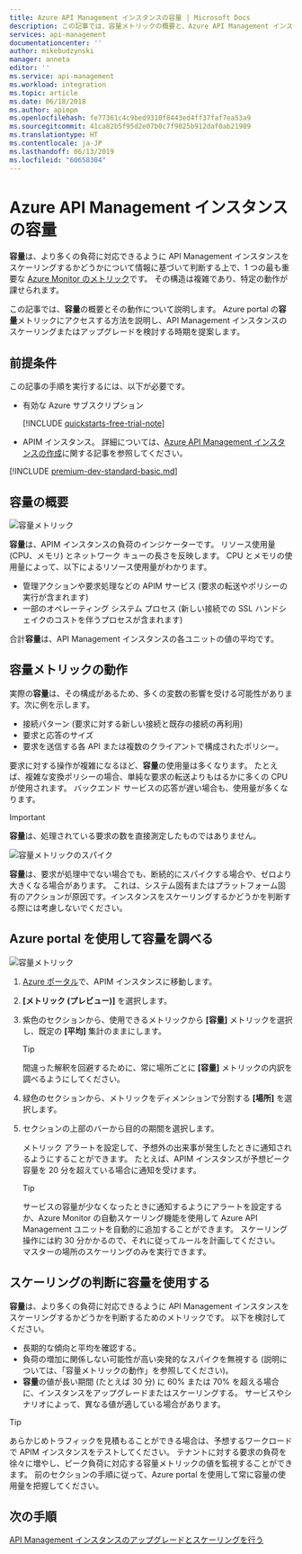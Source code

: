 ```yaml
---
title: Azure API Management インスタンスの容量 | Microsoft Docs
description: この記事では、容量メトリックの概要と、Azure API Management インスタンスをスケーリングするかどうかについて情報に基づいて判断する方法について説明します。
services: api-management
documentationcenter: ''
author: mikebudzynski
manager: anneta
editor: ''
ms.service: api-management
ms.workload: integration
ms.topic: article
ms.date: 06/18/2018
ms.author: apimpm
ms.openlocfilehash: fe77361c4c9bed9310f8443ed4ff37faf7ea53a9
ms.sourcegitcommit: 41ca82b5f95d2e07b0c7f9025b912daf0ab21909
ms.translationtype: HT
ms.contentlocale: ja-JP
ms.lasthandoff: 06/13/2019
ms.locfileid: "60658304"
---
```

# <a name="capacity-of-an-azure-api-management-instance"></a>Azure API Management インスタンスの容量

**容量**は、より多くの負荷に対応できるように API Management インスタンスをスケーリングするかどうかについて情報に基づいて判断する上で、1 つの最も重要な [Azure Monitor のメトリック](api-management-howto-use-azure-monitor.md#view-metrics-of-your-apis)です。 その構造は複雑であり、特定の動作が課せられます。

この記事では、**容量**の概要とその動作について説明します。 Azure portal の**容量**メトリックにアクセスする方法を説明し、API Management インスタンスのスケーリングまたはアップグレードを検討する時期を提案します。

## <a name="prerequisites"></a>前提条件

この記事の手順を実行するには、以下が必要です。

+ 有効な Azure サブスクリプション

    [!INCLUDE [quickstarts-free-trial-note](../../includes/quickstarts-free-trial-note.md)]

+ APIM インスタンス。 詳細については、[Azure API Management インスタンスの作成](get-started-create-service-instance.md)に関する記事を参照してください。

[!INCLUDE [premium-dev-standard-basic.md](../../includes/api-management-availability-premium-dev-standard-basic.md)]

## <a name="what-is-capacity"></a>容量の概要

![容量メトリック](./media/api-management-capacity/capacity-ingredients.png)

**容量**は、APIM インスタンスの負荷のインジケーターです。 リソース使用量 (CPU、メモリ) とネットワーク キューの長さを反映します。 CPU とメモリの使用量によって、以下によるリソース使用量がわかります。

+ 管理アクションや要求処理などの APIM サービス (要求の転送やポリシーの実行が含まれます)
+ 一部のオペレーティング システム プロセス (新しい接続での SSL ハンドシェイクのコストを伴うプロセスが含まれます)

合計**容量**は、API Management インスタンスの各ユニットの値の平均です。

## <a name="capacity-metric-behavior"></a>容量メトリックの動作

実際の**容量**は、その構成があるため、多くの変数の影響を受ける可能性があります。次に例を示します。

+ 接続パターン (要求に対する新しい接続と既存の接続の再利用)
+ 要求と応答のサイズ
+ 要求を送信する各 API または複数のクライアントで構成されたポリシー。

要求に対する操作が複雑になるほど、**容量**の使用量は多くなります。 たとえば、複雑な変換ポリシーの場合、単純な要求の転送よりもはるかに多くの CPU が使用されます。 バックエンド サービスの応答が遅い場合も、使用量が多くなります。

> [!IMPORTANT]
> **容量**は、処理されている要求の数を直接測定したものではありません。

![容量メトリックのスパイク](./media/api-management-capacity/capacity-spikes.png)

**容量**は、要求が処理中でない場合でも、断続的にスパイクする場合や、ゼロより大きくなる場合があります。 これは、システム固有またはプラットフォーム固有のアクションが原因です。インスタンスをスケーリングするかどうかを判断する際には考慮しないでください。
  
## <a name="use-the-azure-portal-to-examine-capacity"></a>Azure portal を使用して容量を調べる
  
![容量メトリック](./media/api-management-capacity/capacity-metric.png)  

1. [Azure ポータル](https://portal.azure.com/)で、APIM インスタンスに移動します。
2. **[メトリック (プレビュー)]** を選択します。
3. 紫色のセクションから、使用できるメトリックから **[容量]** メトリックを選択し、既定の **[平均]** 集計のままにします。

    > [!TIP]
    > 間違った解釈を回避するために、常に場所ごとに **[容量]** メトリックの内訳を調べるようにしてください。

4. 緑色のセクションから、メトリックをディメンションで分割する **[場所]** を選択します。
5. セクションの上部のバーから目的の期間を選択します。

    メトリック アラートを設定して、予想外の出来事が発生したときに通知されるようにすることができます。 たとえば、APIM インスタンスが予想ピーク容量を 20 分を超えている場合に通知を受けます。

    >[!TIP]
    > サービスの容量が少なくなったときに通知するようにアラートを設定するか、Azure Monitor の自動スケーリング機能を使用して Azure API Management ユニットを自動的に追加することができます。 スケーリング操作には約 30 分かかるので、それに従ってルールを計画してください。  
    > マスターの場所のスケーリングのみを実行できます。

## <a name="use-capacity-for-scaling-decisions"></a>スケーリングの判断に容量を使用する

**容量**は、より多くの負荷に対応できるように API Management インスタンスをスケーリングするかどうかを判断するためのメトリックです。 以下を検討してください。

+ 長期的な傾向と平均を確認する。
+ 負荷の増加に関係しない可能性が高い突発的なスパイクを無視する (説明については、「容量メトリックの動作」を参照してください)。
+ **容量**の値が長い期間 (たとえば 30 分) に 60% または 70% を超える場合に、インスタンスをアップグレードまたはスケーリングする。 サービスやシナリオによって、異なる値が適している場合があります。

>[!TIP]  
> あらかじめトラフィックを見積もることができる場合は、予想するワークロードで APIM インスタンスをテストしてください。 テナントに対する要求の負荷を徐々に増やし、ピーク負荷に対応する容量メトリックの値を監視することができます。 前のセクションの手順に従って、Azure portal を使用して常に容量の使用量を把握してください。

## <a name="next-steps"></a>次の手順

[API Management インスタンスのアップグレードとスケーリングを行う](upgrade-and-scale.md)